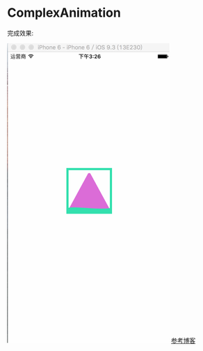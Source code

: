 # ComplexAnimation

完成效果:

![gif](https://github.com/karenkaren/ComplexAnimation/raw/master/gif/111111.gif)
[参考博客](http://www.jianshu.com/p/658641c77f51)
